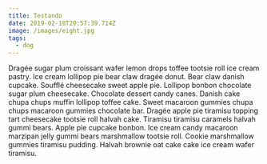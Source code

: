 ```yaml
---
title: Testando
date: 2019-02-18T20:57:39.714Z
image: /images/eight.jpg
tags:
  - dog
---
```

Dragée sugar plum croissant wafer lemon drops toffee tootsie roll ice cream pastry. Ice cream lollipop pie bear claw dragée donut. Bear claw danish cupcake. Soufflé cheesecake sweet apple pie. Lollipop bonbon chocolate sugar plum cheesecake. Chocolate dessert candy canes. Danish cake chupa chups muffin lollipop toffee cake. Sweet macaroon gummies chupa chups macaroon gummies chocolate bar. Dragée apple pie tiramisu topping tart cheesecake tootsie roll halvah cake. Tiramisu tiramisu caramels halvah gummi bears. Apple pie cupcake bonbon. Ice cream candy macaroon marzipan jelly gummi bears marshmallow tootsie roll. Cookie marshmallow gummies tiramisu pudding. Halvah brownie oat cake cake ice cream wafer tiramisu.
